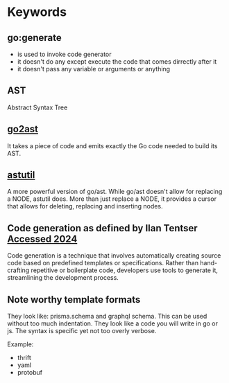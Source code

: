 # Keywords

## go:generate

- is used to invoke code generator
- it doesn't do any except execute the code that comes dirrectly after it
- it doesn't pass any variable or arguments or anything

## AST

Abstract Syntax Tree

## [go2ast](https://github.com/reflog/go2ast)

It takes a piece of code and emits exactly the Go code needed to build its AST.

## [astutil](golang.org/x/tools/astutil)

A more powerful version of go/ast. While go/ast doesn't allow for replacing a NODE, astutil does. 
More than just replace a NODE, it provides a cursor that allows for deleting, replacing and inserting nodes.

## Code generation as defined by Ilan Tentser [Accessed 2024](https://medium.com/@ilantentser/boosting-development-efficiency-with-golang-code-generation-ee53242886ea#:~:text=Code%20generation%20is%20a%20technique,it%2C%20streamlining%20the%20development%20process.)

Code generation is a technique that involves automatically creating source code based on predefined templates or specifications. Rather than hand-crafting repetitive or boilerplate code, developers use tools to generate it, streamlining the development process.

## Note worthy template formats

They look like: prisma.schema and graphql schema. This can be used without too much indentation. They look like a code you will write in go or js. The syntax is specific yet not too overly verbose.

Example:
- thrift
- yaml
- protobuf

 


